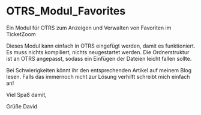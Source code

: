 OTRS_Modul_Favorites
====================

Ein Modul für OTRS zum Anzeigen und Verwalten von Favoriten im TicketZoom

Dieses Modul kann einfach in OTRS eingefügt werden, damit es funktioniert. Es muss nichts kompiliert, nichts neugestartet 
werden. Die Ordnerstruktur ist an OTRS angepasst, sodass ein Einfügen der Dateien leicht fallen sollte.

Bei Schwierigkeiten könnt ihr den entsprechenden Artikel auf meinem Blog lesen. Falls das immernoch nicht zur Lösung verhilft
schreibt mich einfach an!

Viel Spaß damit,

Grüße David